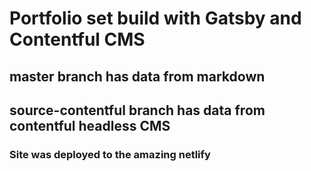 # Portfolio set build with Gatsby and Contentful CMS

## master branch has data from markdown
## source-contentful branch has data from contentful headless CMS

### Site was deployed to the amazing netlify
